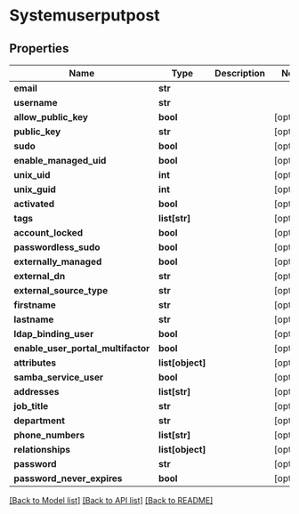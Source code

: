 # Systemuserputpost

## Properties
Name | Type | Description | Notes
------------ | ------------- | ------------- | -------------
**email** | **str** |  | 
**username** | **str** |  | 
**allow_public_key** | **bool** |  | [optional] 
**public_key** | **str** |  | [optional] 
**sudo** | **bool** |  | [optional] 
**enable_managed_uid** | **bool** |  | [optional] 
**unix_uid** | **int** |  | [optional] 
**unix_guid** | **int** |  | [optional] 
**activated** | **bool** |  | [optional] 
**tags** | **list[str]** |  | [optional] 
**account_locked** | **bool** |  | [optional] 
**passwordless_sudo** | **bool** |  | [optional] 
**externally_managed** | **bool** |  | [optional] 
**external_dn** | **str** |  | [optional] 
**external_source_type** | **str** |  | [optional] 
**firstname** | **str** |  | [optional] 
**lastname** | **str** |  | [optional] 
**ldap_binding_user** | **bool** |  | [optional] 
**enable_user_portal_multifactor** | **bool** |  | [optional] 
**attributes** | **list[object]** |  | [optional] 
**samba_service_user** | **bool** |  | [optional] 
**addresses** | **list[str]** |  | [optional] 
**job_title** | **str** |  | [optional] 
**department** | **str** |  | [optional] 
**phone_numbers** | **list[str]** |  | [optional] 
**relationships** | **list[object]** |  | [optional] 
**password** | **str** |  | [optional] 
**password_never_expires** | **bool** |  | [optional] 

[[Back to Model list]](../README.md#documentation-for-models) [[Back to API list]](../README.md#documentation-for-api-endpoints) [[Back to README]](../README.md)


